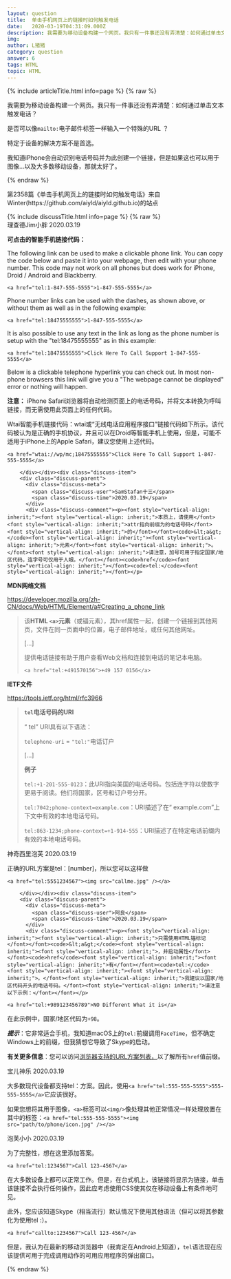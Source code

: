 ```yaml
---
layout: question
title:  单击手机网页上的链接时如何触发电话
date:   2020-03-19T04:31:09.000Z
description: 我需要为移动设备构建一个网页。我只有一件事还没有弄清楚：如何通过单击文本触发电话？是否可以像mailto 电子邮件标签一样输入一个特殊的URL ？...
img: 
author: L猪猪
category: question
answer: 6
tags: HTML
topic: HTML
---
```

<div class="article-root">
  <div class="article">
    {% include articleTitle.html info=page %}
    {% raw %}
    <div class="article-content"><p><font style="vertical-align: inherit;"><font style="vertical-align: inherit;">我需要为移动设备构建一个网页。</font><font style="vertical-align: inherit;">我只有一件事还没有弄清楚：如何通过单击文本触发电话？</font></font></p>

<p><font style="vertical-align: inherit;"><font style="vertical-align: inherit;">是否可以像</font></font><code>mailto:</code><font style="vertical-align: inherit;"><font style="vertical-align: inherit;">电子邮件标签</font><font style="vertical-align: inherit;">一样输入一个特殊的URL </font><font style="vertical-align: inherit;">？</font></font></p>

<p><font style="vertical-align: inherit;"><font style="vertical-align: inherit;">特定于设备的解决方案不是首选。</font></font></p>

<p><font style="vertical-align: inherit;"><font style="vertical-align: inherit;">我知道iPhone会自动识别电话号码并为此创建一个链接，但是如果这也可以用于图像...以及大多数移动设备，那就太好了。</font></font></p></div>
    {% endraw %}
  </div>
  <p class="winter_mark">第2358篇《单击手机网页上的链接时如何触发电话》来自Winter(https://github.com/aiyld/aiyld.github.io)的站点</p>
  <div class="discuss-wrapper">
    {% include discussTitle.html info=page %}
    {% raw %}
    <div class="discuss-list">
    <div class="discuss-item">
        <div class="discuss-parent">
          <div class="discuss-meta">
            <span class="discuss-user">理查德Jim小胖</span>
            <span class="discuss-time">2020.03.19</span>
          </div>
          <div class="discuss-comment"><p><strong><font style="vertical-align: inherit;"><font style="vertical-align: inherit;">可点击的智能手机链接代码：</font></font></strong></p>

<p>The following link can be used to make a clickable phone link. You can copy the code below and paste it into your webpage, then edit with your phone number. This code may not work on all phones but does work for iPhone, Droid / Android and Blackberry.</p>

<pre><code>&lt;a href="tel:1-847-555-5555"&gt;1-847-555-5555&lt;/a&gt;
</code></pre>

<p>Phone number links can be used with the dashes, as shown above, or without them as well as in the following example:</p>

<pre><code>&lt;a href="tel:18475555555"&gt;1-847-555-5555&lt;/a&gt;
</code></pre>

<p>It is also possible to use any text in the link as long as the phone number is setup with the "tel:18475555555" as in this example:</p>

<pre><code>&lt;a href="tel:18475555555"&gt;Click Here To Call Support 1-847-555-5555&lt;/a&gt;
</code></pre>

<p>Below is a clickable telephone hyperlink you can check out. In most non-phone browsers this link will give you a "The webpage cannot be displayed" error or nothing will happen.</p>

<p><strong><font style="vertical-align: inherit;"><font style="vertical-align: inherit;">注意：</font></font></strong><font style="vertical-align: inherit;"><font style="vertical-align: inherit;"> iPhone Safari浏览器将自动检测页面上的电话号码，并将文本转换为呼叫链接，而无需使用此页面上的任何代码。</font></font></p>

<p><font style="vertical-align: inherit;"><font style="vertical-align: inherit;">Wtai智能手机链接代码：wtai或“无线电话应用程序接口”链接代码如下所示。</font><font style="vertical-align: inherit;">该代码被认为是正确的手机协议，并且可以在Droid等智能手机上使用，但是，可能不适用于iPhone上的Apple Safari，建议您使用上述代码。</font></font></p>

<pre><code>&lt;a href="wtai://wp/mc;18475555555"&gt;Click Here To Call Support 1-847-555-5555&lt;/a&gt; 
</code></pre></div>
        </div></div><div class="discuss-item">
        <div class="discuss-parent">
          <div class="discuss-meta">
            <span class="discuss-user">SamStafan十三</span>
            <span class="discuss-time">2020.03.19</span>
          </div>
          <div class="discuss-comment"><p><font style="vertical-align: inherit;"><font style="vertical-align: inherit;">本质上，请使用</font><font style="vertical-align: inherit;">attr指向前缀为的电话号码</font><font style="vertical-align: inherit;">的</font></font><code>&lt;a&gt;</code><font style="vertical-align: inherit;"><font style="vertical-align: inherit;">元素</font><font style="vertical-align: inherit;">。</font><font style="vertical-align: inherit;">请注意，加号可用于指定国家/地区代码，连字号可仅用于人眼。</font></font><code>href</code><font style="vertical-align: inherit;"></font><code>tel:</code><font style="vertical-align: inherit;"></font></p>

<p><strong><font style="vertical-align: inherit;"><font style="vertical-align: inherit;">MDN网络文档</font></font></strong></p>

<p><a href="https://developer.mozilla.org/en-US/docs/Web/HTML/Element/a#Creating_a_phone_link" rel="nofollow noreferrer"><font style="vertical-align: inherit;"><font style="vertical-align: inherit;">https://developer.mozilla.org/zh-CN/docs/Web/HTML/Element/a#Creating_a_phone_link</font></font></a></p>

<blockquote>
  <p><font style="vertical-align: inherit;"><font style="vertical-align: inherit;">该</font></font><strong><font style="vertical-align: inherit;"><font style="vertical-align: inherit;">HTML </font></font><code>&lt;a&gt;</code><font style="vertical-align: inherit;"><font style="vertical-align: inherit;">元素</font></font></strong><font style="vertical-align: inherit;"><font style="vertical-align: inherit;">（或锚元素），其href属性一起，创建一个链接到其他网页，文件在同一页面中的位置，电子邮件地址，或任何其他网址。</font></font></p>
  
  <p><font style="vertical-align: inherit;"><font style="vertical-align: inherit;">[…]</font></font></p>
  
  <p><font style="vertical-align: inherit;"><font style="vertical-align: inherit;">提供电话链接有助于用户查看Web文档和连接到电话的笔记本电脑。</font></font></p>
  
  <p><code>&lt;a href="tel:+491570156"&gt;+49 157 0156&lt;/a&gt;</code></p>
</blockquote>

<p><strong><font style="vertical-align: inherit;"><font style="vertical-align: inherit;">IETF文件</font></font></strong></p>

<p><a href="https://tools.ietf.org/html/rfc3966" rel="nofollow noreferrer"><font style="vertical-align: inherit;"><font style="vertical-align: inherit;">https://tools.ietf.org/html/rfc3966</font></font></a></p>

<blockquote>
  <p><strong><font style="vertical-align: inherit;"></font><code>tel</code><font style="vertical-align: inherit;"><font style="vertical-align: inherit;">电话号码</font><font style="vertical-align: inherit;">的</font><font style="vertical-align: inherit;">URI</font></font></strong></p>
  
  <p><font style="vertical-align: inherit;"><font style="vertical-align: inherit;">“ tel” URI具有以下语法：</font></font></p>
  
  <p><code>telephone-uri</code><font style="vertical-align: inherit;"><font style="vertical-align: inherit;">        = </font></font><code>"tel:"</code><font style="vertical-align: inherit;"><font style="vertical-align: inherit;">电话订户</font></font></p>
  
  <p><font style="vertical-align: inherit;"><font style="vertical-align: inherit;">[…]</font></font></p>
  
  <p><strong><font style="vertical-align: inherit;"><font style="vertical-align: inherit;">例子</font></font></strong></p>
  
  <p><code>tel:+1-201-555-0123</code><font style="vertical-align: inherit;"><font style="vertical-align: inherit;">：此URI指向美国的电话号码。</font><font style="vertical-align: inherit;">包括连字符以使数字更易于阅读。</font><font style="vertical-align: inherit;">他们将国家，区号和订户号分开。</font></font></p>
  
  <p><code>tel:7042;phone-context=example.com</code><font style="vertical-align: inherit;"><font style="vertical-align: inherit;">：URI描述了在“ example.com”上下文中有效的本地电话号码。</font></font></p>
  
  <p><code>tel:863-1234;phone-context=+1-914-555</code><font style="vertical-align: inherit;"><font style="vertical-align: inherit;">：URI描述了在特定电话前缀内有效的本地电话号码。</font></font></p>
</blockquote></div>
        </div></div><div class="discuss-item">
        <div class="discuss-parent">
          <div class="discuss-meta">
            <span class="discuss-user">神奇西里泡芙</span>
            <span class="discuss-time">2020.03.19</span>
          </div>
          <div class="discuss-comment"><p><font style="vertical-align: inherit;"><font style="vertical-align: inherit;">正确的URL方案是tel：[number]，所以您可以这样做 </font></font></p>

<pre><code>&lt;a href="tel:5551234567"&gt;&lt;img src="callme.jpg" /&gt;&lt;/a&gt;
</code></pre></div>
        </div></div><div class="discuss-item">
        <div class="discuss-parent">
          <div class="discuss-meta">
            <span class="discuss-user">阿良</span>
            <span class="discuss-time">2020.03.19</span>
          </div>
          <div class="discuss-comment"><p><font style="vertical-align: inherit;"><font style="vertical-align: inherit;">只需使用HTML锚标记</font></font><code>&lt;a&gt;</code><font style="vertical-align: inherit;"><font style="vertical-align: inherit;">，并启动属性</font></font><code>href</code><font style="vertical-align: inherit;"><font style="vertical-align: inherit;">有</font></font><code>tel:</code><font style="vertical-align: inherit;"><font style="vertical-align: inherit;">。</font><font style="vertical-align: inherit;">我建议以国家/地区代码开头的电话号码。</font><font style="vertical-align: inherit;">请注意以下示例：</font></font></p>

<pre><code>&lt;a href="tel:+989123456789"&gt;NO Different What it is&lt;/a&gt;
</code></pre>

<p><font style="vertical-align: inherit;"><font style="vertical-align: inherit;">在此示例中，国家/地区代码为</font></font><code>+98</code><font style="vertical-align: inherit;"><font style="vertical-align: inherit;">。</font></font></p>

<p><strong><em><font style="vertical-align: inherit;"><font style="vertical-align: inherit;">提示</font></font></em></strong><font style="vertical-align: inherit;"><font style="vertical-align: inherit;">：它非常适合手机，我知道</font><font style="vertical-align: inherit;">macOS上的</font></font><code>tel:</code><font style="vertical-align: inherit;"><font style="vertical-align: inherit;">前缀调用</font></font><code>FaceTime</code><font style="vertical-align: inherit;"><font style="vertical-align: inherit;">，但不确定Windows上的</font><font style="vertical-align: inherit;">前缀</font><font style="vertical-align: inherit;">，但我猜想它导致了Skype的启动。</font></font></p>

<p><strong><font style="vertical-align: inherit;"><font style="vertical-align: inherit;">有关更多信息</font></font></strong><font style="vertical-align: inherit;"><font style="vertical-align: inherit;">：您可以访问</font></font><a href="https://en.wikipedia.org/wiki/List_of_URI_schemes" rel="nofollow noreferrer"><font style="vertical-align: inherit;"><font style="vertical-align: inherit;">浏览器支持的URL方案列表，</font></font></a><font style="vertical-align: inherit;"><font style="vertical-align: inherit;">以了解所有</font></font><code>href</code><font style="vertical-align: inherit;"><font style="vertical-align: inherit;">值前缀。</font></font></p></div>
        </div></div><div class="discuss-item">
        <div class="discuss-parent">
          <div class="discuss-meta">
            <span class="discuss-user">宝儿神乐</span>
            <span class="discuss-time">2020.03.19</span>
          </div>
          <div class="discuss-comment"><p><font style="vertical-align: inherit;"><font style="vertical-align: inherit;">大多数现代设备都支持tel：方案。</font><font style="vertical-align: inherit;">因此，使用</font></font><code>&lt;a href="tel:555-555-5555"&gt;555-555-5555&lt;/a&gt;</code><font style="vertical-align: inherit;"><font style="vertical-align: inherit;">它应该很好。</font></font></p>

<p><font style="vertical-align: inherit;"><font style="vertical-align: inherit;">如果您想将其用于图像，</font></font><code>&lt;a&gt;</code><font style="vertical-align: inherit;"><font style="vertical-align: inherit;">标签可以</font></font><code>&lt;img/&gt;</code><font style="vertical-align: inherit;"><font style="vertical-align: inherit;">像处理其他正常情况一样</font><font style="vertical-align: inherit;">处理</font><font style="vertical-align: inherit;">放置在其中</font><font style="vertical-align: inherit;">的</font><font style="vertical-align: inherit;">标签</font><font style="vertical-align: inherit;">：</font></font><code>&lt;a href="tel:555-555-5555"&gt;&lt;img src="path/to/phone/icon.jpg" /&gt;&lt;/a&gt;</code></p></div>
        </div></div><div class="discuss-item">
        <div class="discuss-parent">
          <div class="discuss-meta">
            <span class="discuss-user">泡芙小小</span>
            <span class="discuss-time">2020.03.19</span>
          </div>
          <div class="discuss-comment"><p><font style="vertical-align: inherit;"><font style="vertical-align: inherit;">为了完整性，想在这里添加答案。</font></font></p>

<pre><code>&lt;a href="tel:1234567"&gt;Call 123-4567&lt;/a&gt;
</code></pre>

<p><font style="vertical-align: inherit;"><font style="vertical-align: inherit;">在大多数设备上都可以正常工作。</font><font style="vertical-align: inherit;">但是，在台式机上，该链接将显示为链接，单击该链接不会执行任何操作，因此应考虑使用CSS使其仅在移动设备上有条件地可见。</font></font></p>

<p><font style="vertical-align: inherit;"><font style="vertical-align: inherit;">此外，您应该知道Skype（相当流行）默认情况下使用其他语法（但可以将其参数化为使用tel :）。</font></font></p>

<pre><code>&lt;a href="callto:1234567"&gt;Call 123-4567&lt;/a&gt;
</code></pre>

<p><font style="vertical-align: inherit;"><font style="vertical-align: inherit;">但是，我认为在最新的移动浏览器中（我肯定在Android上知道），</font></font><code>tel</code><font style="vertical-align: inherit;"><font style="vertical-align: inherit;">语法</font><font style="vertical-align: inherit;">现在</font><font style="vertical-align: inherit;">应该提供可用于完成调用动作的可用应用程序的弹出窗口。</font></font></p></div>
        </div></div>
    </div>
    {% endraw %}
  </div>
<div>
